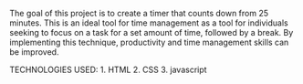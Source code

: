 The goal of this project is to create a timer that counts down from 25 minutes. This is an ideal tool for time management as a tool for individuals seeking to focus on a task for a set amount of time, followed by a break. By implementing this technique, productivity and time management skills can be improved.

TECHNOLOGIES USED:
	1. HTML
	2. CSS
	3. javascript
